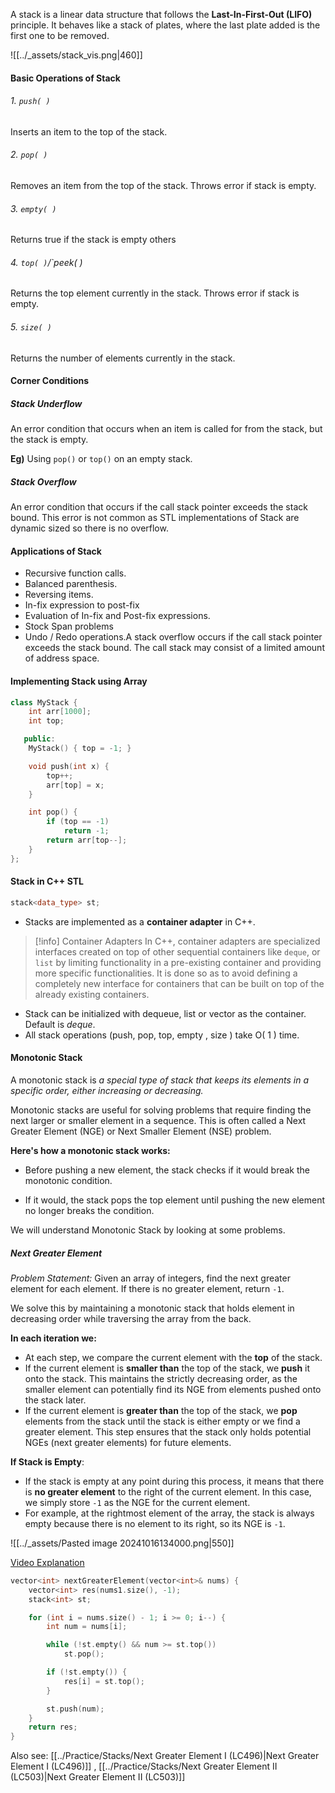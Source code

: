 A stack is a linear data structure that follows the **Last-In-First-Out (LIFO)** principle. It behaves like a stack of plates, where the last plate added is the first one to be removed.

![[../_assets/stack_vis.png|460]]
#### Basic Operations of Stack
###### 1. `push( )`
Inserts an item to the top of the stack.

###### 2. `pop( )`
Removes an item from the top of the stack.  Throws error if stack is empty.

###### 3. `empty( )`
Returns true if the stack is empty others

###### 4. `top( )`/`peek( )
Returns the top element currently in the stack. Throws error if stack is empty.

###### 5. `size( )`
Returns the number of elements currently in the stack.

#### Corner Conditions
##### Stack Underflow
An error condition that occurs when an item is called for from the stack, but the stack is empty.

**Eg)** Using `pop()` or `top()` on an empty stack.

##### Stack Overflow
An error condition that occurs if the call stack pointer exceeds the stack bound. This error is not common as  STL implementations of Stack are dynamic sized so there is no overflow.

#### Applications of Stack
- Recursive function calls.
- Balanced parenthesis.
- Reversing items.
- In-fix expression to post-fix
- Evaluation of In-fix and Post-fix expressions.
- Stock Span problems
- Undo / Redo operations.A stack overflow occurs if the call stack pointer exceeds the stack bound. The call stack may consist of a limited amount of address space.

#### Implementing Stack using Array
```cpp
class MyStack {
    int arr[1000];
    int top;

   public:
    MyStack() { top = -1; }

    void push(int x) {
        top++;
        arr[top] = x;
    }

    int pop() {
        if (top == -1)
            return -1;
        return arr[top--];
    }
};
```

#### Stack in C++ STL
```cpp
stack<data_type> st;
```

- Stacks are implemented as a **container adapter** in C++.

> [!info] Container Adapters
> In C++, container adapters are specialized interfaces created on top of other sequential containers like `deque`, or `list` by limiting functionality in a pre-existing container and providing more specific functionalities. It is done so as to avoid defining a completely new interface for containers that can be built on top of the already existing containers.

- Stack can be initialized with dequeue, list or vector as the container. Default is *deque*.
- All stack operations (push, pop, top, empty , size ) take O( 1 ) time.

#### Monotonic Stack
A monotonic stack is *a special type of stack that keeps its elements in a specific order, either increasing or decreasing.*

Monotonic stacks are useful for solving problems that require finding the next larger or smaller element in a sequence. This is often called a Next Greater Element (NGE) or Next Smaller Element (NSE) problem. 

**Here's how a monotonic stack works:**
- Before pushing a new element, the stack checks if it would break the monotonic condition.

- If it would, the stack pops the top element until pushing the new element no longer breaks the condition.

We will understand Monotonic Stack by looking at some problems.

##### Next Greater Element
*Problem Statement:* Given an array of integers, find the next greater element for each element. If there is no greater element, return `-1`.

We solve this by maintaining a monotonic stack that holds element in decreasing order while traversing the array from the back.

**In each iteration we:**
- At each step, we compare the current element with the **top** of the stack.
- If the current element is **smaller than**  the top of the stack, we **push** it onto the stack. This maintains the strictly decreasing order, as the smaller element can potentially find its NGE from elements pushed onto the stack later.
- If the current element is **greater than** the top of the stack, we **pop** elements from the stack until the stack is either empty or we find a greater element. This step ensures that the stack only holds potential NGEs (next greater elements) for future elements.

**If Stack is Empty**:

- If the stack is empty at any point during this process, it means that there is **no greater element** to the right of the current element. In this case, we simply store `-1` as the NGE for the current element.
- For example, at the rightmost element of the array, the stack is always empty because there is no element to its right, so its NGE is `-1`.

![[../_assets/Pasted image 20241016134000.png|550]]

[Video Explanation](https://youtu.be/e7XQLtOQM3I)

```cpp title="Code Implementation"
vector<int> nextGreaterElement(vector<int>& nums) {
    vector<int> res(nums1.size(), -1);
    stack<int> st;

    for (int i = nums.size() - 1; i >= 0; i--) {
        int num = nums[i];

        while (!st.empty() && num >= st.top())
            st.pop();

        if (!st.empty()) {
            res[i] = st.top();
        }

        st.push(num);
    }
    return res;
}
```

Also see: [[../Practice/Stacks/Next Greater Element I (LC496)|Next Greater Element I (LC496)]] , [[../Practice/Stacks/Next Greater Element II (LC503)|Next Greater Element II (LC503)]]